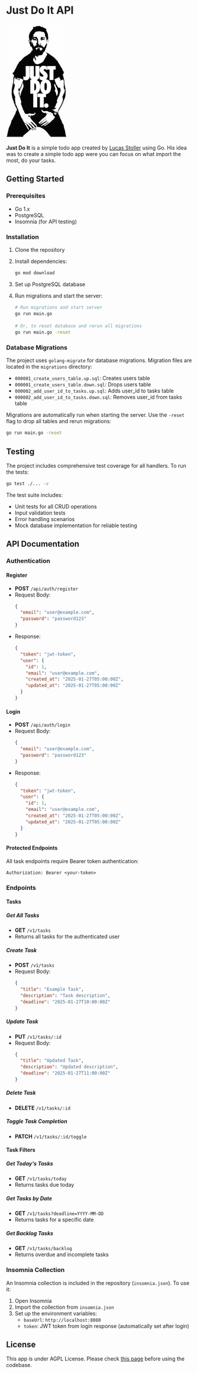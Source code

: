 # Just Do It API

![Just Do It](./logo.jpeg)

**Just Do It** is a simple todo app created by [Lucas Stoller](www.linkedin.com/in/lucasstoller) using Go. His idea was to create a simple todo app were you can focus on what import the most, do your tasks.

## Getting Started

### Prerequisites

- Go 1.x
- PostgreSQL
- Insomnia (for API testing)

### Installation

1. Clone the repository
2. Install dependencies:
   ```bash
   go mod download
   ```
3. Set up PostgreSQL database
4. Run migrations and start the server:

   ```bash
   # Run migrations and start server
   go run main.go

   # Or, to reset database and rerun all migrations
   go run main.go -reset
   ```

### Database Migrations

The project uses `golang-migrate` for database migrations. Migration files are located in the `migrations` directory:

- `000001_create_users_table.up.sql`: Creates users table
- `000001_create_users_table.down.sql`: Drops users table
- `000002_add_user_id_to_tasks.up.sql`: Adds user_id to tasks table
- `000002_add_user_id_to_tasks.down.sql`: Removes user_id from tasks table

Migrations are automatically run when starting the server. Use the `-reset` flag to drop all tables and rerun migrations:

```bash
go run main.go -reset
```

## Testing

The project includes comprehensive test coverage for all handlers. To run the tests:

```bash
go test ./... -v
```

The test suite includes:

- Unit tests for all CRUD operations
- Input validation tests
- Error handling scenarios
- Mock database implementation for reliable testing

## API Documentation

### Authentication

#### Register

- **POST** `/api/auth/register`
- Request Body:
  ```json
  {
    "email": "user@example.com",
    "password": "password123"
  }
  ```
- Response:
  ```json
  {
    "token": "jwt-token",
    "user": {
      "id": 1,
      "email": "user@example.com",
      "created_at": "2025-01-27T05:00:00Z",
      "updated_at": "2025-01-27T05:00:00Z"
    }
  }
  ```

#### Login

- **POST** `/api/auth/login`
- Request Body:
  ```json
  {
    "email": "user@example.com",
    "password": "password123"
  }
  ```
- Response:
  ```json
  {
    "token": "jwt-token",
    "user": {
      "id": 1,
      "email": "user@example.com",
      "created_at": "2025-01-27T05:00:00Z",
      "updated_at": "2025-01-27T05:00:00Z"
    }
  }
  ```

#### Protected Endpoints

All task endpoints require Bearer token authentication:

```
Authorization: Bearer <your-token>
```

### Endpoints

#### Tasks

##### Get All Tasks

- **GET** `/v1/tasks`
- Returns all tasks for the authenticated user

##### Create Task

- **POST** `/v1/tasks`
- Request Body:
  ```json
  {
    "title": "Example Task",
    "description": "Task description",
    "deadline": "2025-01-27T10:00:00Z"
  }
  ```

##### Update Task

- **PUT** `/v1/tasks/:id`
- Request Body:
  ```json
  {
    "title": "Updated Task",
    "description": "Updated description",
    "deadline": "2025-01-27T11:00:00Z"
  }
  ```

##### Delete Task

- **DELETE** `/v1/tasks/:id`

##### Toggle Task Completion

- **PATCH** `/v1/tasks/:id/toggle`

#### Task Filters

##### Get Today's Tasks

- **GET** `/v1/tasks/today`
- Returns tasks due today

##### Get Tasks by Date

- **GET** `/v1/tasks?deadline=YYYY-MM-DD`
- Returns tasks for a specific date

##### Get Backlog Tasks

- **GET** `/v1/tasks/backlog`
- Returns overdue and incomplete tasks

### Insomnia Collection

An Insomnia collection is included in the repository (`insomnia.json`). To use it:

1. Open Insomnia
2. Import the collection from `insomnia.json`
3. Set up the environment variables:
   - `baseUrl`: `http://localhost:8080`
   - `token`: JWT token from login response (automatically set after login)

## License

This app is under AGPL License. Please check [this page](./LICENSE) before using the codebase.
